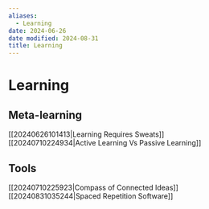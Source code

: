 ```yaml
---
aliases:
  - Learning
date: 2024-06-26
date modified: 2024-08-31
title: Learning
---
```


# Learning

## Meta-learning

[[20240626101413|Learning Requires Sweats]]  
[[20240710224934|Active Learning Vs Passive Learning]]

## Tools

[[20240710225923|Compass of Connected Ideas]]  
[[20240831035244|Spaced Repetition Software]]
